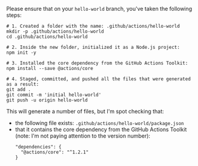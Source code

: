 Please ensure that on your `hello-world` branch, you've taken the following steps:

```shell
# 1. Created a folder with the name: .github/actions/hello-world
mkdir -p .github/actions/hello-world
cd .github/actions/hello-world

# 2. Inside the new folder, initialized it as a Node.js project:
npm init -y

# 3. Installed the core dependency from the GitHub Actions Toolkit:
npm install --save @actions/core

# 4. Staged, committed, and pushed all the files that were generated as a result:
git add .
git commit -m 'initial hello-world'
git push -u origin hello-world
```

This will generate a number of files, but I'm spot checking that:
- the following file exists: `.github/actions/hello-world/package.json`
- that it contains the core dependency from the GitHub Actions Toolkit (note: I'm not paying attention to the version number):
    ```
    "dependencies": {
      "@actions/core": "^1.2.1"
    }
    ```